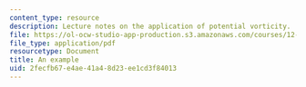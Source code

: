 ```yaml
---
content_type: resource
description: Lecture notes on the application of potential vorticity.
file: https://ol-ocw-studio-app-production.s3.amazonaws.com/courses/12-803-quasi-balanced-circulations-in-oceans-and-atmospheres-fall-2009/2fecfb67e4ae41a48d23ee1cd3f84013_MIT12_803F09_lec10.pdf
file_type: application/pdf
resourcetype: Document
title: An example
uid: 2fecfb67-e4ae-41a4-8d23-ee1cd3f84013
---
```

